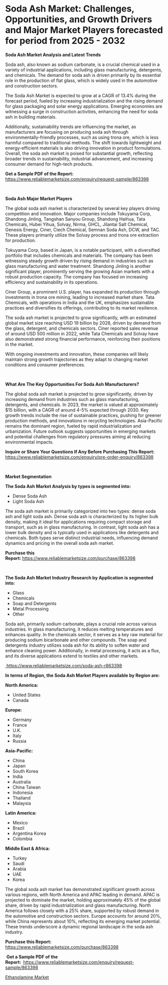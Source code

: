 <p><h1>Soda Ash Market: Challenges, Opportunities, and Growth Drivers and Major Market Players forecasted for period from 2025 - 2032</h1></p><p><strong>Soda Ash Market Analysis and Latest Trends</strong></p>
<p><p>Soda ash, also known as sodium carbonate, is a crucial chemical used in a variety of industrial applications, including glass manufacturing, detergents, and chemicals. The demand for soda ash is driven primarily by its essential role in the production of flat glass, which is widely used in the automotive and construction sectors. </p><p>The Soda Ash Market is expected to grow at a CAGR of 13.4% during the forecast period, fueled by increasing industrialization and the rising demand for glass packaging and solar energy applications. Emerging economies are witnessing a surge in construction activities, enhancing the need for soda ash in building materials. </p><p>Additionally, sustainability trends are influencing the market, as manufacturers are focusing on producing soda ash through environmentally-friendly processes, such as using trona ore, which is less harmful compared to traditional methods. The shift towards lightweight and energy-efficient materials is also driving innovation in product formulations. Overall, the soda ash market is poised for substantial growth, reflecting broader trends in sustainability, industrial advancement, and increasing consumer demand for high-tech products.</p></p>
<p><strong>Get a Sample PDF of the Report:&nbsp;</strong> <a href="https://www.reliablemarketsize.com/enquiry/request-sample/863398?utm_campaign=2460&utm_medium=2&utm_source=Github&utm_content=ia&utm_term=02042025&utm_id=soda-ash">https://www.reliablemarketsize.com/enquiry/request-sample/863398</a></p>
<p>&nbsp;</p>
<p><strong>Soda Ash Major Market Players</strong></p>
<p><p>The global soda ash market is characterized by several key players driving competition and innovation. Major companies include Tokuyama Corp, Shandong Jinling, Tangshan Sanyou Group, Shandong Haihua, Tata Chemicals, Hubei Yihua, Solvay, Nirma, GHCL, Jilantai Salt Chemical, Genesis Energy, Ciner, Ciech Chemical, Semnan Soda Ash, DCW, and TAC. These players primarily utilize the Solvay process and trona ore extraction for production.</p><p>Tokuyama Corp, based in Japan, is a notable participant, with a diversified portfolio that includes chemicals and materials. The company has been witnessing steady growth driven by rising demand in industries such as glass manufacturing and water treatment. Shandong Jinling is another significant player, prominently serving the growing Asian markets with a robust production capacity. The company has focused on increasing efficiency and sustainability in its operations.</p><p>Ciner Group, a prominent U.S. player, has expanded its production through investments in trona ore mining, leading to increased market share. Tata Chemicals, with operations in India and the UK, emphasizes sustainable practices and diversifies its offerings, contributing to its market resilience. </p><p>The soda ash market is projected to grow significantly, with an estimated global market size reaching USD 19 billion by 2028, driven by demand from the glass, detergent, and chemicals sectors. Ciner reported sales revenue of around USD 500 million in 2022, while Tata Chemicals and Solvay have also demonstrated strong financial performance, reinforcing their positions in the market.</p><p>With ongoing investments and innovation, these companies will likely maintain strong growth trajectories as they adapt to changing market conditions and consumer preferences.</p></p>
<p>&nbsp;</p>
<p><strong>What Are The Key Opportunities For Soda Ash Manufacturers?</strong></p>
<p><p>The global soda ash market is projected to grow significantly, driven by increasing demand from industries such as glass manufacturing, detergents, and chemicals. In 2023, the market is valued at approximately $15 billion, with a CAGR of around 4-5% expected through 2030. Key growth trends include the rise of sustainable practices, pushing for greener production methods, and innovations in recycling technologies. Asia-Pacific remains the dominant region, fueled by rapid industrialization and urbanization. Future outlook suggests opportunities in emerging markets and potential challenges from regulatory pressures aiming at reducing environmental impacts.</p></p>
<p><strong>Inquire or Share Your Questions If Any Before Purchasing This Report:</strong> <a href="https://www.reliablemarketsize.com/enquiry/pre-order-enquiry/863398?utm_campaign=2460&utm_medium=2&utm_source=Github&utm_content=ia&utm_term=02042025&utm_id=soda-ash">https://www.reliablemarketsize.com/enquiry/pre-order-enquiry/863398</a></p>
<p>&nbsp;</p>
<p><strong>Market Segmentation</strong></p>
<p><strong>The Soda Ash Market Analysis by types is segmented into:</strong></p>
<p><ul><li>Dense Soda Ash</li><li>Light Soda Ash</li></ul></p>
<p><p>The soda ash market is primarily categorized into two types: dense soda ash and light soda ash. Dense soda ash is characterized by its higher bulk density, making it ideal for applications requiring compact storage and transport, such as in glass manufacturing. In contrast, light soda ash has a lower bulk density and is typically used in applications like detergents and chemicals. Both types serve distinct industrial needs, influencing demand dynamics and pricing in the overall soda ash market.</p></p>
<p><strong>Purchase this Report:&nbsp;</strong><a href="https://www.reliablemarketsize.com/purchase/863398?utm_campaign=2460&utm_medium=2&utm_source=Github&utm_content=ia&utm_term=02042025&utm_id=soda-ash">https://www.reliablemarketsize.com/purchase/863398</a></p>
<p>&nbsp;</p>
<p><strong>The Soda Ash Market Industry Research by Application is segmented into:</strong></p>
<p><ul><li>Glass</li><li>Chemicals</li><li>Soap and Detergents</li><li>Metal Processing</li><li>Other</li></ul></p>
<p><p>Soda ash, primarily sodium carbonate, plays a crucial role across various industries. In glass manufacturing, it reduces melting temperatures and enhances quality. In the chemicals sector, it serves as a key raw material for producing sodium bicarbonate and other compounds. The soap and detergents industry utilizes soda ash for its ability to soften water and enhance cleaning power. Additionally, in metal processing, it acts as a flux, and its diverse applications extend to textiles and other markets.</p></p>
<p><a href="https://www.reliablemarketsize.com/soda-ash-r863398?utm_campaign=2460&utm_medium=2&utm_source=Github&utm_content=ia&utm_term=02042025&utm_id=soda-ash">&nbsp;https://www.reliablemarketsize.com/soda-ash-r863398</a></p>
<p><strong>In terms of Region, the Soda Ash Market Players available by Region are:</strong></p>
<p>
    <p> <strong> North America: </strong>
        <ul>
            <li>United States</li>
            <li>Canada</li>
        </ul>
        </p> 
    <p> <strong> Europe: </strong>
        <ul>
            <li>Germany</li>
            <li>France</li>
            <li>U.K.</li>
            <li>Italy</li>
            <li>Russia</li>
        </ul>
        </p> 
    <p> <strong> Asia-Pacific: </strong>
        <ul>
            <li>China</li>
            <li>Japan</li>
            <li>South Korea</li>
            <li>India</li>
            <li>Australia</li>
            <li>China Taiwan</li>
            <li>Indonesia</li>
            <li>Thailand</li>
            <li>Malaysia</li>
        </ul>
        </p> 
    <p> <strong> Latin America: </strong>
        <ul>
            <li>Mexico</li>
            <li>Brazil</li>
            <li>Argentina Korea</li>
            <li>Colombia</li>
        </ul>
        </p> 
    <p> <strong> Middle East & Africa: </strong>
        <ul>
            <li>Turkey</li>
            <li>Saudi</li>
            <li>Arabia</li>
            <li>UAE</li>
            <li>Korea</li>
        </ul>
    </p>
    </p>
<p><p>The global soda ash market has demonstrated significant growth across various regions, with North America and APAC leading in demand. APAC is projected to dominate the market, holding approximately 45% of the global share, driven by rapid industrialization and glass manufacturing. North America follows closely with a 25% share, supported by robust demand in the automotive and construction sectors. Europe accounts for around 20%, while China represents about 10%, reflecting its emerging market potential. These trends underscore a dynamic regional landscape in the soda ash industry.</p></p>
<p><strong>Purchase this Report: </strong><a href="https://www.reliablemarketsize.com/purchase/863398?utm_campaign=2460&utm_medium=2&utm_source=Github&utm_content=ia&utm_term=02042025&utm_id=soda-ash">https://www.reliablemarketsize.com/purchase/863398</a></p>
<p>&nbsp;<strong>Get a Sample PDF of the Report:&nbsp;&nbsp;</strong><a href="https://www.reliablemarketsize.com/enquiry/request-sample/863398?utm_campaign=2460&utm_medium=2&utm_source=Github&utm_content=ia&utm_term=02042025&utm_id=soda-ash">https://www.reliablemarketsize.com/enquiry/request-sample/863398</a></p>
<p><strong></strong></p>
<p><p><a href="https://github.com/abbislposival/Market-Research-Report-List-2/blob/main/ethanolamine-market.md?utm_campaign=2460&utm_medium=2&utm_source=Github&utm_content=ia&utm_term=02042025&utm_id=soda-ash">Ethanolamine Market</a></p></p>